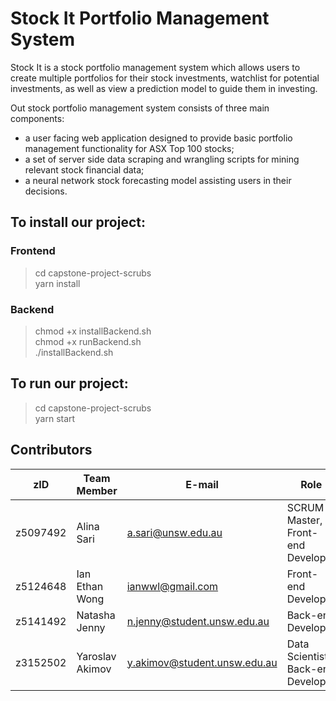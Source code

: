 # Stock It Portfolio Management System
Stock It is a stock portfolio management system which allows users to create multiple portfolios for their stock investments, watchlist for potential investments, as well as view a prediction model to guide them in investing.

Out stock portfolio management system consists of three main components:
* a user facing web application designed to provide basic portfolio management functionality for ASX Top 100 stocks;
* a set of server side data scraping and wrangling scripts for mining relevant stock financial data;
* a neural network stock forecasting model assisting users in their  decisions.


## To install our project:
### Frontend
> cd capstone-project-scrubs <br>
> yarn install

### Backend
> chmod +x installBackend.sh <br>
> chmod +x runBackend.sh <br>
> ./installBackend.sh

## To run our project:
> cd capstone-project-scrubs <br>
> yarn start


## Contributors
zID | Team Member | E-mail | Role
------------ | ------------ | ------------ | -------------
z5097492 | Alina Sari | a.sari@unsw.edu.au | SCRUM Master, Front-end Developer
z5124648 | Ian Ethan Wong | ianwwl@gmail.com | Front-end Developer
z5141492 | Natasha Jenny | n.jenny@student.unsw.edu.au | Back-end Developer
z3152502 | Yaroslav Akimov | y.akimov@student.unsw.edu.au | Data Scientist, Back-end Developer


